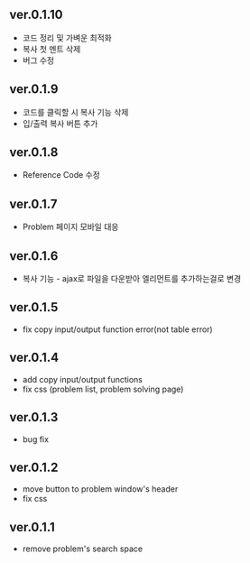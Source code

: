 ## ver.0.1.10
- 코드 정리 및 가벼운 최적화
- 복사 첫 멘트 삭제
- 버그 수정

## ver.0.1.9
- 코드를 클릭할 시 복사 기능 삭제
- 입/출력 복사 버튼 추가

## ver.0.1.8
- Reference Code 수정

## ver.0.1.7
- Problem 페이지 모바일 대응

## ver.0.1.6
- 복사 기능 - ajax로 파일을 다운받아 엘리먼트를 추가하는걸로 변경

## ver.0.1.5
- fix copy input/output function error(not table error)

## ver.0.1.4
- add copy input/output functions
- fix css (problem list, problem solving page)

## ver.0.1.3
- bug fix

## ver.0.1.2
- move button to problem window's header
- fix css

## ver.0.1.1
- remove problem's search space
